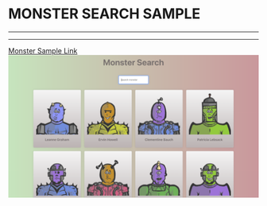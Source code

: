 # MONSTER SEARCH SAMPLE

---

---

[Monster Sample Link](https://www.example.com)
!["monster sample image"](img/monster.png)
